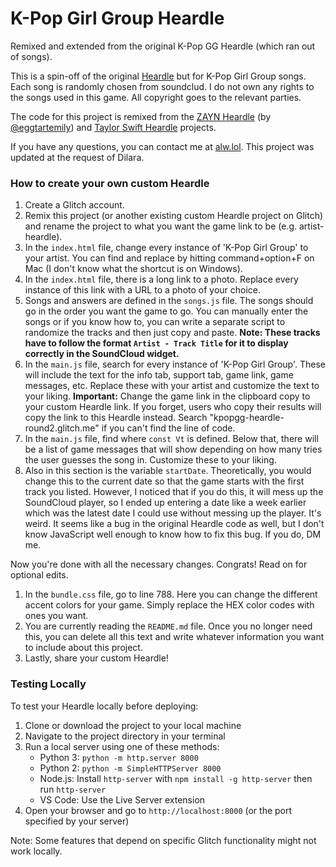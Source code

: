 # K-Pop Girl Group Heardle

Remixed and extended from the original K-Pop GG Heardle (which ran out of songs).

This is a spin-off of the original [Heardle](https://www.heardle.app/) but for K-Pop Girl Group songs. Each song is randomly chosen from soundclud. I do not own any rights to the songs used in this game. All copyright goes to the relevant parties.

The code for this project is remixed from the [ZAYN Heardle](https://zayn-heardle.glitch.me/) (by [@eggtartemily](https://twitter.com/eggtartemily)) and [Taylor Swift Heardle](https://taylor-swift-heardle.glitch.me/) projects.

If you have any questions, you can contact me at [alw.lol](https://alw.lol). This project was updated at the request of Dilara.

### How to create your own custom Heardle

1. Create a Glitch account.
2. Remix this project (or another existing custom Heardle project on Glitch) and rename the project to what you want the game link to be (e.g. artist-heardle).
3. In the `index.html` file, change every instance of 'K-Pop Girl Group' to your artist. You can find and replace by hitting command+option+F on Mac (I don't know what the shortcut is on Windows).
4. In the `index.html` file, there is a long link to a photo. Replace every instance of this link with a URL to a photo of your choice.
5. Songs and answers are defined in the `songs.js` file. The songs should go in the order you want the game to go. You can manually enter the songs or if you know how to, you can write a separate script to randomize the tracks and then just copy and paste. **Note: These tracks have to follow the format `Artist - Track Title` for it to display correctly in the SoundCloud widget.**
6. In the `main.js` file, search for every instance of 'K-Pop Girl Group'. These will include the text for the info tab, support tab, game link, game messages, etc. Replace these with your artist and customize the text to your liking. **Important:** Change the game link in the clipboard copy to your custom Heardle link. If you forget, users who copy their results will copy the link to this Heardle instead. Search "kpopgg-heardle-round2.glitch.me" if you can't find the line of code.
7. In the `main.js` file, find where `const Vt` is defined. Below that, there will be a list of game messages that will show depending on how many tries the user guesses the song in. Customize these to your liking.
8. Also in this section is the variable `startDate`. Theoretically, you would change this to the current date so that the game starts with the first track you listed. However, I noticed that if you do this, it will mess up the SoundCloud player, so I ended up entering a date like a week earlier which was the latest date I could use without messing up the player. It's weird. It seems like a bug in the original Heardle code as well, but I don't know JavaScript well enough to know how to fix this bug. If you do, DM me.

Now you're done with all the necessary changes. Congrats! Read on for optional edits.

1. In the `bundle.css` file, go to line 788. Here you can change the different accent colors for your game. Simply replace the HEX color codes with ones you want.
2. You are currently reading the `README.md` file. Once you no longer need this, you can delete all this text and write whatever information you want to include about this project.
3. Lastly, share your custom Heardle!

### Testing Locally

To test your Heardle locally before deploying:

1. Clone or download the project to your local machine
2. Navigate to the project directory in your terminal
3. Run a local server using one of these methods:
   - Python 3: `python -m http.server 8000`
   - Python 2: `python -m SimpleHTTPServer 8000`
   - Node.js: Install `http-server` with `npm install -g http-server` then run `http-server`
   - VS Code: Use the Live Server extension
4. Open your browser and go to `http://localhost:8000` (or the port specified by your server)

Note: Some features that depend on specific Glitch functionality might not work locally.
